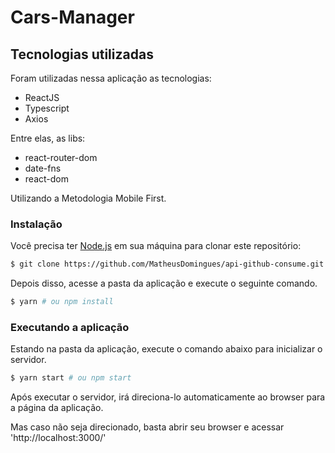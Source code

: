 # Cars-Manager

## Tecnologias utilizadas

Foram utilizadas nessa aplicação as tecnologias:

- ReactJS
- Typescript
- Axios

Entre elas, as libs:

- react-router-dom
- date-fns
- react-dom

Utilizando a Metodologia Mobile First.

### Instalação

Você precisa ter [Node.js](https://nodejs.org) em sua máquina para clonar este repositório:

```sh
$ git clone https://github.com/MatheusDomingues/api-github-consume.git
```

Depois disso, acesse a pasta da aplicação e execute o seguinte comando.

```sh
$ yarn # ou npm install
```

### Executando a aplicação

Estando na pasta da aplicação, execute o comando abaixo para inicializar o servidor.

```sh
$ yarn start # ou npm start
```

Após executar o servidor, irá direciona-lo automaticamente ao browser para a página da aplicação.

Mas caso não seja direcionado, basta abrir seu browser e acessar 'http://localhost:3000/'

